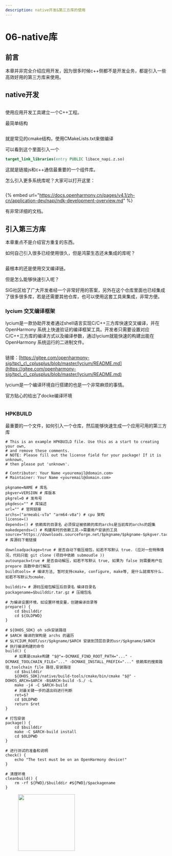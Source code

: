 ```yaml
---
description: native开发&第三方库的使用
---
```


# 06-native库

## 前言

本章并非完全介绍应用开发，因为很多时候c++侧都不是开发业务，都是引入一些高效好用的第三方库来使用。

## native开发

<figure><img src=".gitbook/assets/image (2) (1) (1) (1) (1) (1).png" alt=""><figcaption></figcaption></figure>

使用应用开发工具建立一个C++工程。

最简单结构

<figure><img src=".gitbook/assets/image (1) (1) (1) (1) (1) (1) (1) (1).png" alt=""><figcaption></figcaption></figure>

就是常见的cmake结构，使用CMakeLists.txt来做编译

可以看到这个里面引入一个

```cmake
target_link_libraries(entry PUBLIC libace_napi.z.so)
```

这就是链接js和c++通信最重要的一个组件库。

怎么引入更多系统库呢？大家可以打开这里：

<figure><img src=".gitbook/assets/image (2) (1) (1) (1) (1) (1) (1).png" alt=""><figcaption></figcaption></figure>

{% embed url="https://docs.openharmony.cn/pages/v4.1/zh-cn/application-dev/napi/ndk-development-overview.md" %}

有非常详细的文档。

## 引入第三方库

本章重点不是介绍官方重复的东西。

如何自己引入很多已经使用很久，但是鸿蒙生态还未集成的库呢？



<figure><img src=".gitbook/assets/image (3) (1) (1) (1) (1) (1).png" alt=""><figcaption></figcaption></figure>

最根本的还是使用交叉编译链。

但是怎么能够快速引入呢？

SIG社区给了广大开发者经一个非常好用的答案，另外在这个仓库里面也已经集成了很多很多库，若是还需要其他仓库，也可以使用这套工具来集成，非常方便。

### lycium 交叉编译框架

lycium是一款协助开发者通过shell语言实现C/C++三方库快速交叉编译，并在OpenHarmony 系统上快速验证的编译框架工具。开发者只需要设置对应C/C++三方库的编译方式以及编译参数，通过lycium就能快速的构建出能在OpenHarmony 系统运行的二进制文件。

<figure><img src=".gitbook/assets/image (6) (1) (1).png" alt=""><figcaption></figcaption></figure>

链接：[https://gitee.com/openharmony-sig/tpc\_c\_cplusplus/blob/master/lycium/README.md](https://gitee.com/openharmony-sig/tpc\_c\_cplusplus/blob/master/lycium/README.md)

lycium是一个编译环境自行搭建的也是一个非常麻烦的事情。

官方贴心的给出了docke编译环境

<figure><img src=".gitbook/assets/image (7) (1) (1).png" alt=""><figcaption></figcaption></figure>

### HPKBUILD

最重要的一个文件，如何引入一个仓库，然后能够快速生成一个应用可用的第三方库

```gn
# This is an example HPKBUILD file. Use this as a start to creating your own,
# and remove these comments.
# NOTE: Please fill out the license field for your package! If it is unknown,
# then please put 'unknown'.

# Contributor: Your Name <youremail@domain.com>
# Maintainer: Your Name <youremail@domain.com>

pkgname=NAME # 库名
pkgver=VERSION # 库版本
pkgrel=0 # 发布号
pkgdesc="" # 库描述
url="" # 官网链接
archs=("armeabi-v7a" "arm64-v8a") # cpu 架构
license=()
depends=() # 依赖库的目录名 必须保证被依赖的库的archs是当前库的archs的超集
makedepends=() # 构建库时的依赖工具->需要用户安装的工具
source="https://downloads.sourceforge.net/$pkgname/$pkgname-$pkgver.tar.gz" # 库源码下载链接

downloadpackage=true # 是否自动下载压缩包，如若不写默认 true. (应对一些特殊情况，代码只能 git clone (项目中依赖 submoudle ))
autounpack=true # 是否自动解压，如若不写默认 true, 如果为 false 则需要用户在 prepare 函数中自行解压
buildtools= # 编译方法, 暂时支持cmake, configure, make等, 是什么就填写什么. 如若不写默认为cmake.

builddir= # 源码压缩包解压后目录名 编译目录名
packagename=$builddir.tar.gz # 压缩包名

# 为编译设置环境，如设置环境变量，创建编译目录等
prepare() {
    cd $builddir
    cd ${OLDPWD}
}

# ${OHOS_SDK} oh sdk安装路径
# $ARCH 编译的架构是 archs 的遍历
# $LYCIUM_ROOT/usr/$pkgname/$ARCH 安装到顶层目录的usr/$pkgname/$ARCH
# 执行编译构建的命令
build() {
    # 如果是cmake构建 "$@"=-DCMAKE_FIND_ROOT_PATH="..." -DCMAKE_TOOLCHAIN_FILE="..." -DCMAKE_INSTALL_PREFIX="..." 依赖库的搜索路径,toolchain file 路径,安装路径
    cd $builddir
    ${OHOS_SDK}/native/build-tools/cmake/bin/cmake "$@" -DOHOS_ARCH=$ARCH -B$ARCH-build -S./ -L
    make -j4 -C $ARCH-build
    # 对最关键一步的退出码进行判断
    ret=$?
    cd $OLDPWD
    return $ret
}

# 打包安装
package() {
    cd $builddir
    make -C $ARCH-build install
    cd $OLDPWD
}

# 进行测试的准备和说明
check() {
    echo "The test must be on an OpenHarmony device!"
}

# 清理环境
cleanbuild() {
    rm -rf ${PWD}/$builddir #${PWD}/$packagename
}

```

<figure><img src=".gitbook/assets/1719478519308.png" alt="" width="177"><figcaption></figcaption></figure>
